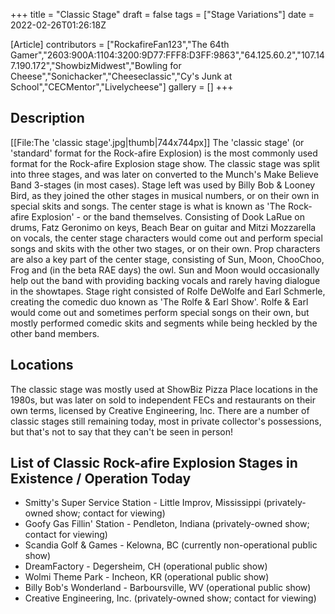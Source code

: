 +++
title = "Classic Stage"
draft = false
tags = ["Stage Variations"]
date = 2022-02-26T01:26:18Z

[Article]
contributors = ["RockafireFan123","The 64th Gamer","2603:900A:1104:3200:9D77:FFF8:D3FF:9863","64.125.60.2","107.147.190.172","ShowbizMidwest","Bowling for Cheese","Sonichacker","Cheeseclassic","Cy's Junk at School","CECMentor","Livelycheese"]
gallery = []
+++
## Description ##
[[File:The 'classic stage'.jpg|thumb|744x744px]]
The 'classic stage' (or 'standard' format for the Rock-afire Explosion) is the most commonly used format for the Rock-afire Explosion stage show. The classic stage was split into three stages, and was later on converted to the Munch's Make Believe Band 3-stages (in most cases). Stage left was used by Billy Bob & Looney Bird, as they joined the other stages in musical numbers, or on their own in special skits and songs. The center stage is what is known as 'The Rock-afire Explosion' - or the band themselves. Consisting of Dook LaRue on drums, Fatz Geronimo on keys, Beach Bear on guitar and Mitzi Mozzarella on vocals, the center stage characters would come out and perform special songs and skits with the other two stages, or on their own. Prop characters are also a key part of the center stage, consisting of Sun, Moon, ChooChoo, Frog and (in the beta RAE days) the owl. Sun and Moon would occasionally help out the band with providing backing vocals and rarely having dialogue in the showtapes.  Stage right consisted of Rolfe DeWolfe and Earl Schmerle, creating the comedic duo known as 'The Rolfe & Earl Show'. Rolfe & Earl would come out and sometimes perform special songs on their own, but mostly performed comedic skits and segments while being heckled by the other band members.

## Locations ##
The classic stage was mostly used at ShowBiz Pizza Place locations in the 1980s, but was later on sold to independent FECs and restaurants on their own terms, licensed by Creative Engineering, Inc. There are a number of classic stages still remaining today, most in private collector's possessions, but that's not to say that they can't be seen in person!

## List of Classic Rock-afire Explosion Stages in Existence / Operation Today ##

* Smitty's Super Service Station - Little Improv, Mississippi (privately-owned show; contact for viewing)
* Goofy Gas Fillin' Station - Pendleton, Indiana (privately-owned show; contact for viewing)
* Scandia Golf & Games - Kelowna, BC (currently non-operational public show)
* DreamFactory - Degersheim, CH (operational public show)
* Wolmi Theme Park - Incheon, KR (operational public show)
* Billy Bob's Wonderland - Barboursville, WV (operational public show)
* Creative Engineering, Inc. (privately-owned show; contact for viewing)